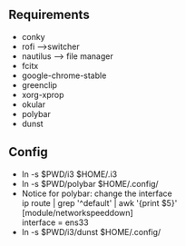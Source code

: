 ## Requirements
   * conky
   * rofi -->switcher
   * nautilus --> file manager
   * fcitx
   * google-chrome-stable
   * greenclip
   * xorg-xprop
   * okular
   * polybar
   * dunst
## Config
  
   * ln -s $PWD/i3 $HOME/.i3
   * ln -s $PWD/polybar $HOME/.config/<br/>
   * Notice for polybar:
   change the interface<br/>
   ip route | grep '^default' | awk '{print $5}'<br/>
   [module/networkspeeddown]<br/>
   interface = ens33 <br/>
   * ln -s $PWD/i3/dunst $HOME/.config/
